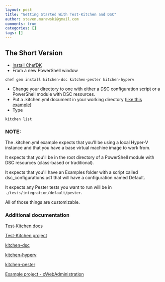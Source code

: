 ```yaml
---
layout: post
title: "Getting Started With Test-Kitchen and DSC"
author: steven.murawski@gmail.com
comments: true
categories: []
tags: []
---
```


## The Short Version

* [Install ChefDK](http://stevenmurawski.com/powershell/2015/06/want-the-latest-chefdk-on-windows/)
* From a new PowerShell window

`chef gem install kitchen-dsc kitchen-pester kitchen-hyperv`

* Change your directory to one with either a DSC configuration script or a PowerShell module with DSC resources.
* Put a .kitchen.yml document in your working directory ([like this example](https://gist.github.com/smurawski/2feccb3aff30153b4ba3))
* Type

`kitchen list`


### NOTE:

The .kitchen.yml example expects that you'll be using a local Hyper-V instance and that you have a base virtual machine image to work from.

It expects that you'll be in the root directory of a PowerShell module with DSC resources (class-based or traditional).

It expects that you'll have an Examples folder with a script called dsc_configurations.ps1 that will have a configuration named Default.

It expects any Pester tests you want to run will be in `./tests/integration/default/pester`.

All of those things are customizable.

### Additional documentation

[Test-Kitchen docs](http://kitchen.ci)

[Test-Kitchen project](https://github.com/test-kitchen/test-kitchen)

[kitchen-dsc](https://github.com/test-kitchen/kitchen-dsc/README.md)

[kitchen-hyperv](https://github.com/test-kitchen/kitchen-hyperv/README.md)

[kitchen-pester](https://github.com/test-kitchen/kitchen-pester/README.md)

[Example project - xWebAdministration](https://github.com/smurawski/xWebAdministration)
  